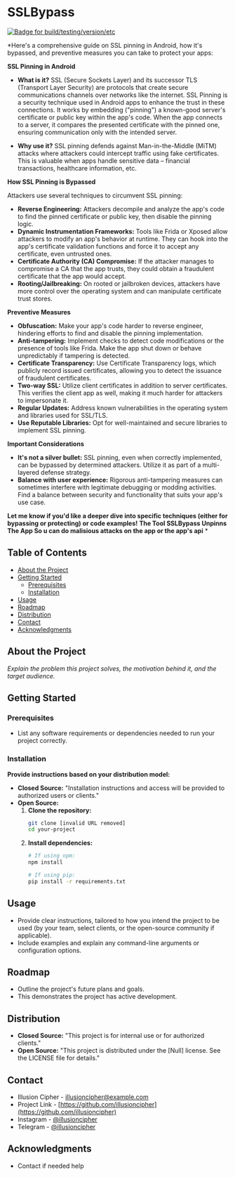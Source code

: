 # SSLBypass

[![Badge for build/testing/version/etc](https://img.shields.io/badge/<STATUS>-<MESSAGE>-<COLOR>.svg)](link-to-badge-details) 

*Here's a comprehensive guide on SSL pinning in Android, how it's bypassed, and preventive measures you can take to protect your apps:

**SSL Pinning in Android**

* **What is it?** SSL (Secure Sockets Layer) and its successor TLS (Transport Layer Security) are protocols that create secure communications channels over networks like the internet.  SSL Pinning is a security technique used in Android apps to enhance the trust in these connections. It works by embedding ("pinning") a known-good server's certificate or public key within the app's code. When the app connects to a server, it compares the presented certificate with the pinned one, ensuring communication only with the intended server.

* **Why use it?** SSL pinning defends against Man-in-the-Middle (MiTM) attacks where attackers could intercept traffic using fake certificates.  This is valuable when apps handle sensitive data –  financial transactions, healthcare information, etc.

**How SSL Pinning is Bypassed**

Attackers use several techniques to circumvent SSL pinning:

* **Reverse Engineering:** Attackers decompile and analyze the app's code to find the pinned certificate or public key, then disable the pinning logic. 
* **Dynamic Instrumentation Frameworks:** Tools like Frida or Xposed allow attackers to modify an app's behavior at runtime. They can hook into the app's certificate validation functions and force it to accept any certificate, even untrusted ones. 
* **Certificate Authority (CA) Compromise:** If the attacker manages to compromise a CA that the app trusts, they could obtain a fraudulent certificate that the app would accept.
* **Rooting/Jailbreaking:** On rooted or jailbroken devices, attackers have more control over the operating system and can manipulate certificate trust stores.

**Preventive Measures**

* **Obfuscation:**  Make your app's code harder to reverse engineer, hindering efforts to find and disable the pinning implementation.
* **Anti-tampering:** Implement checks to detect code modifications or the presence of tools like Frida. Make the app shut down or behave unpredictably if tampering is detected.
* **Certificate Transparency:** Use Certificate Transparency logs, which publicly record issued certificates, allowing you to detect the issuance of fraudulent certificates.
* **Two-way SSL:**  Utilize client certificates in addition to server certificates. This verifies the client app as well, making it much harder for attackers to impersonate it.  
* **Regular Updates:**  Address known vulnerabilities in the operating system and libraries used for SSL/TLS. 
* **Use Reputable Libraries:** Opt for well-maintained and secure libraries to implement SSL pinning.

**Important Considerations**

* **It's not a silver bullet:** SSL pinning, even when correctly implemented, can be bypassed by determined attackers. Utilize it as part of a multi-layered defense strategy.
* **Balance with user experience:** Rigorous anti-tampering measures can sometimes interfere with legitimate debugging or modding activities. Find a balance between security and functionality that suits your app's use case.

**Let me know if you'd like a deeper dive into specific techniques (either for bypassing or protecting) or code examples!** 
**The Tool SSLBypass Unpinns The App So u can do malisious attacks on the app or the app's api** *

## Table of Contents
* [About the Project](#about-the-project)
* [Getting Started](#getting-started)
   * [Prerequisites](#prerequisites)
   * [Installation](#installation)
* [Usage](#usage)
* [Roadmap](#roadmap)
* [Distribution](#distribution)
* [Contact](#contact)
* [Acknowledgments](#acknowledgments)

## About the Project

*Explain the problem this project solves, the motivation behind it, and the target audience.*

## Getting Started

### Prerequisites

* List any software requirements or dependencies needed to run your project correctly. 

### Installation

**Provide instructions based on your distribution model:**

* **Closed Source:** "Installation instructions and access will be provided to authorized users or clients."
* **Open Source:**
    1. **Clone the repository:**
       ```bash
       git clone [invalid URL removed]
       cd your-project 
       ```
    2. **Install dependencies:**
       ```bash
       # If using npm:
       npm install

       # If using pip:
       pip install -r requirements.txt
       ```

## Usage

* Provide clear instructions, tailored to how you intend the project to be used (by your team, select clients, or the open-source community if applicable).
* Include examples and explain any command-line arguments or configuration options.

## Roadmap

* Outline the project's future plans and goals.
* This demonstrates the project has active development.

## Distribution

* **Closed Source:** "This project is for internal use or for authorized clients."
* **Open Source:**  "This project is distributed under the [Null] license. See the LICENSE file for details."

## Contact

* Illusion Cipher - illusioncipher@example.com 
* Project Link - [https://github.com/illusioncipher](https://github.com/illusioncipher)
* Instagram - [@illusioncipher](https://www.instagram.com/illusioncipher/)
* Telegram - [@illusioncipher](https://t.me/illusioncipher) 

## Acknowledgments

* Contact if needed help
